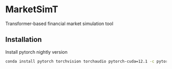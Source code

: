 # MarketSimT
Transformer-based financial market simulation tool

## Installation

Install pytorch nightly version
```bash
conda install pytorch torchvision torchaudio pytorch-cuda=12.1 -c pytorch-nightly -c nvidia
```